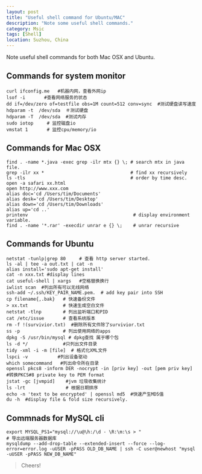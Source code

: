 ```yaml
---
layout: post
title: "Useful shell command for Ubuntu/MAC"
description: "Note some useful shell commands."
category: Msic
tags: [Shell]
location: Suzhou, China
---
```

Note useful shell commands for both Mac OSX and Ubuntu.

## Commands for system monitor

	curl ifconfig.me   #机器内网，查看外网ip
	lsof -i       #查看网络服务的状态
	dd if=/dev/zero of=testfile obs=1M count=512 conv=sync  #测试硬盘读写速度
	hdparam -t  /dev/sda  ＃测试硬盘
	hdparam -T  /dev/sda  #测试内存
	sudo iotop     # 监控磁盘io
	vmstat 1       # 监控cpu/memory/io

## Commands for Mac OSX

	find . -name *.java -exec grep -ilr mtx {} \; # search mtx in java file.
	grep -ilr xx *                                # find xx recursively
	ls -tls                                       # order by time desc.
	open -a safari xx.html
	open http://www.xxx.com
	alias doc='cd /Users/tim/Documents'
	alias desk='cd /Users/tim/Desktop'
	alias down='cd /Users/tim/Downloads'
	alias up='cd ..'
	printenv                                       # display environment variable.
	find . -name '*.rar' -execdir unrar e {} \;    # unrar recursive

## Commands for Ubuntu

	netstat -tunlp|grep 80     # 查看 http server started.
	ls -al | tee -a out.txt | cat -n
	alias install='sudo apt-get install'
	cat -n xxx.txt #display lines
	cat useful-shell | xargs   #空格替换换行
	iwlist scan  #列出所有可以无线网络
	ssh-add ~/.ssh/KEY_PAIR_NAME.pem.  # add key pair into SSH
	cp filename{,.bak}   # 快速备份文件
	> xx.txt             # 快速生成空白文件
	netstat -tlnp        # 列出监听端口和PID
	cat /etc/issue       # 查看系统版本
	rm -f !(survivior.txt)  #删除所有文件除了survivior.txt
	ss -p                # 列出使用网络的apps
	dpkg -S /usr/bin/mysql # dpkg查找 属于哪个包
	ls -d */             #只列出文件目录
	tidy -xml -i -m [file]  # 格式化XML文件
	lspci -v           #列出设备驱动
	which somecommand   #列出命令所在目录
	openssl pkcs8 -inform DER -nocrypt -in [priv key] -out [pem priv key]     #转换PKCS#8 private key to PEM format
	jstat -gc [jvmpid]    #jvm 垃圾收集统计
	ls -lrt               # 根据日期排序
	echo -n 'text to be encrypted' | openssl md5  #快速产生MD5值
	du -h  #display file & fold size recursively.

## Commnads for MySQL cli

	export MYSQL_PS1="mysql://\u@\h:/\d - \R:\m:\s > "
    # 导出远端服务器数据库
	mysqldump --add-drop-table --extended-insert --force --log-error=error.log -uUSER -pPASS OLD_DB_NAME | ssh -C user@newhost "mysql -uUSER -pPASS NEW_DB_NAME"

> Cheers!
